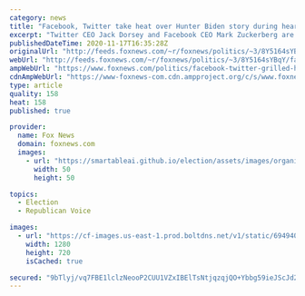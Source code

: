 ```yaml
---
category: news
title: "Facebook, Twitter take heat over Hunter Biden story during hearing; Dorsey admits 'this action was wrong'"
excerpt: "Twitter CEO Jack Dorsey and Facebook CEO Mark Zuckerberg are testifying before the Senate Judiciary Committee Tuesday morning, and right from the beginning of the hearing they faced pressure over the censorship of a New York Post story about Hunter Biden."
publishedDateTime: 2020-11-17T16:35:28Z
originalUrl: "http://feeds.foxnews.com/~r/foxnews/politics/~3/8Y5164sYBqY/facebook-twitter-grilled-hunter-biden-story-hearing-dorsey"
webUrl: "http://feeds.foxnews.com/~r/foxnews/politics/~3/8Y5164sYBqY/facebook-twitter-grilled-hunter-biden-story-hearing-dorsey"
ampWebUrl: "https://www.foxnews.com/politics/facebook-twitter-grilled-hunter-biden-story-hearing-dorsey.amp"
cdnAmpWebUrl: "https://www-foxnews-com.cdn.ampproject.org/c/s/www.foxnews.com/politics/facebook-twitter-grilled-hunter-biden-story-hearing-dorsey.amp"
type: article
quality: 158
heat: 158
published: true

provider:
  name: Fox News
  domain: foxnews.com
  images:
    - url: "https://smartableai.github.io/election/assets/images/organizations/foxnews.com-50x50.jpg"
      width: 50
      height: 50

topics:
  - Election
  - Republican Voice

images:
  - url: "https://cf-images.us-east-1.prod.boltdns.net/v1/static/694940094001/ea062ee3-cd24-4b77-84bb-3780a23ee251/f63ef748-e85c-435c-b7ab-17c1c79c160d/1280x720/match/image.jpg"
    width: 1280
    height: 720
    isCached: true

secured: "9bTlyj/vq7FBE1lclzNeooP2CUU1VZxIBElTsNtjqzqjQO+Ybbg59ieJScJd26dPJXeTWYq2/vimlTzsAvkL/13KoGwp8Q5pdIRwcSOJMSSYAiORIs+Xueu4SOGEbbk0l/MNbRIEnUzGoHYl4fZslVsAVoMqCZ+SqW+MitStSIb/V+QfsT6MNLi5s4cO5h+RfQPa+U2vT9LlsQBfeMqXShQSmzD+3LmGZIAjHLeBtlFCKcarUYceyD3Jhs8GR/Asm6XOaCTksa1e1ov20/5QE8p/GT6N6vfHY4d/3I2MkVJfA82rAuxs7vIgphytCU2eFxocxWSxk8cHQOuKTVC6fdlBn0BxPPokeCfDJhpKOSg=;AZav62EyAkyC5e6rNIqANg=="
---
```


